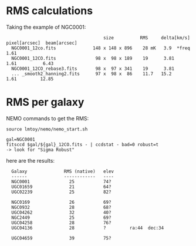 # RMS calculations

Taking the example of NGC0001:


                                         size          RMS     delta[km/s]   pixel[arcsec]  beam[arcsec]
      NGC0001_12co.fits              148 x 148 x 896    28 mK   3.9  *freq    1.61
      NGC0001_12CO.fits               98 x  98 x 189    19      3.81          1.61          6.43
      NGC0001_12CO_rebase3.fits       98 x  97 x 341    19      3.81
      ... _smooth2_hanning2.fits      97 x  98 x  86    11.7   15.2           1.61         12.85


# RMS per galaxy

NEMO commands to get the RMS:

    source lmtoy/nemo/nemo_start.sh
	
    gal=NGC0001
	fitsccd $gal/${gal}_12CO.fits - | ccdstat - bad=0 robust=t 
	-> look for "Sigma Robust"

here are the results:

      Galaxy              RMS (native)   elev
	  ------              ------------   ----
      NGC0001               25           74?
	  UGC01659              21           64?
	  UGC02239              25           82?
	  
	  NGC0169               26           69?
	  NGC0932               28           68?
	  UGC04262              32           40?
	  NGC2449               25           69?
	  UGC04258              28           76?
	  UGC04136              28           ?         ra:44  dec:34
	  
	  UGC04659              39           75?
